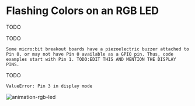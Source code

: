 # Flashing Colors on an RGB LED

TODO



TODO

```{note}
Some micro:bit breakout boards have a piezoelectric buzzer attached to Pin 0, or may not have Pin 0 available as a GPIO pin. Thus, code examples start with Pin 1. TODO:EDIT THIS AND MENTION THE DISPLAY PINS.
```

TODO

`ValueError: Pin 3 in display mode`



![animation-rgb-led](assets/animation-rgb-led.gif)



